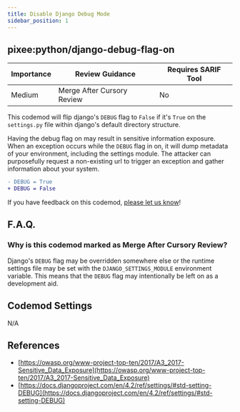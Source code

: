 ```yaml
---
title: Disable Django Debug Mode
sidebar_position: 1
---
```


## pixee:python/django-debug-flag-on

| Importance | Review Guidance            | Requires SARIF Tool |
|------------|----------------------------|---------------------|
| Medium       | Merge After Cursory Review | No                  |

This codemod will flip django's `DEBUG` flag to `False` if it's `True` on the `settings.py` file within django's default directory structure.

Having the debug flag on may result in sensitive information exposure. When an exception occurs while the `DEBUG` flag in on, it will dump metadata of your environment, including the settings module. The attacker can purposefully request a non-existing url to trigger an exception and gather information about your system.

```diff
- DEBUG = True
+ DEBUG = False
```

If you have feedback on this codemod, [please let us know](mailto:feedback@pixee.ai)!

## F.A.Q.

### Why is this codemod marked as Merge After Cursory Review?

Django's `DEBUG` flag may be overridden somewhere else or the runtime settings file may be set with the `DJANGO_SETTINGS_MODULE` environment variable. This means that the `DEBUG` flag may intentionally be left on as a development aid.

## Codemod Settings

N/A

## References

* [https://owasp.org/www-project-top-ten/2017/A3_2017-Sensitive_Data_Exposure](https://owasp.org/www-project-top-ten/2017/A3_2017-Sensitive_Data_Exposure)
* [https://docs.djangoproject.com/en/4.2/ref/settings/#std-setting-DEBUG](https://docs.djangoproject.com/en/4.2/ref/settings/#std-setting-DEBUG)
